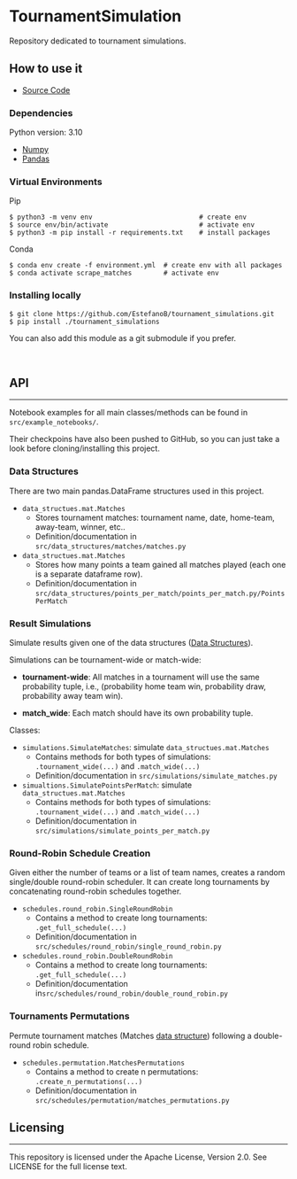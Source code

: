 # TournamentSimulation
Repository dedicated to tournament simulations.

## **How to use it**

- [Source Code](https://github.com/EstefanoB/tournament_simulations)

### **Dependencies**

Python version: 3.10

- [Numpy](https://numpy.org/)
- [Pandas](https://pandas.pydata.org/)

### **Virtual Environments**

Pip

```
$ python3 -m venv env                           # create env
$ source env/bin/activate                       # activate env
$ python3 -m pip install -r requirements.txt    # install packages
```

Conda

```
$ conda env create -f environment.yml  # create env with all packages
$ conda activate scrape_matches        # activate env
```

### **Installing locally**

```
$ git clone https://github.com/EstefanoB/tournament_simulations.git
$ pip install ./tournament_simulations
```

You can also add this module as a git submodule if you prefer.

<br>

## **API**
---

Notebook examples for all main classes/methods can be found in `src/example_notebooks/`. 

Their checkpoins have also been pushed to GitHub, so you can just take a look before cloning/installing this project.

### **Data Structures**

There are two main pandas.DataFrame structures used in this project.

- `data_structues.mat.Matches`
    - Stores tournament matches: tournament name, date, home-team, away-team, winner, etc..
    - Definition/documentation in `src/data_structures/matches/matches.py`
- `data_structues.mat.Matches`
    - Stores how many points a team gained all matches played (each one is a separate dataframe row).
    - Definition/documentation in `src/data_structures/points_per_match/points_per_match.py/PointsPerMatch`

### **Result Simulations**

Simulate results given one of the data structures ([Data Structures](#data-structures)).

Simulations can be tournament-wide or match-wide:

- **tournament-wide**: All matches in a tournament will use the same probability tuple, i.e., (probability home team win, probability draw, probability away team win).

- **match_wide**: Each match should have its own probability tuple.

Classes:

- `simulations.SimulateMatches`: simulate `data_structues.mat.Matches`
    - Contains methods for both types of simulations: `.tournament_wide(...)` and `.match_wide(...)`
    - Definition/documentation in `src/simulations/simulate_matches.py`
- `simualtions.SimulatePointsPerMatch`: simulate `data_structues.mat.Matches`
    - Contains methods for both types of simulations: `.tournament_wide(...)` and `.match_wide(...)`
    - Definition/documentation in `src/simulations/simulate_points_per_match.py`

### **Round-Robin Schedule Creation**

Given either the number of teams or a list of team names, creates a random single/double round-robin scheduler. It can create long tournaments by concatenating round-robin schedules together.

- `schedules.round_robin.SingleRoundRobin`
    - Contains a method to create long tournaments: `.get_full_schedule(...)`
    - Definition/documentation in `src/schedules/round_robin/single_round_robin.py`
- `schedules.round_robin.DoubleRoundRobin`
    - Contains a method to create long tournaments: `.get_full_schedule(...)`
    - Definition/documentation in`src/schedules/round_robin/double_round_robin.py`

### **Tournaments Permutations**

Permute tournament matches (Matches [data structure](#data-structures)) following a double-round robin schedule.

- `schedules.permutation.MatchesPermutations`
    - Contains a method to create n permutations: `.create_n_permutations(...)`
    - Definition/documentation in `src/schedules/permutation/matches_permutations.py`

## **Licensing**
---

This repository is licensed under the Apache License, Version 2.0. See LICENSE for the full license text.